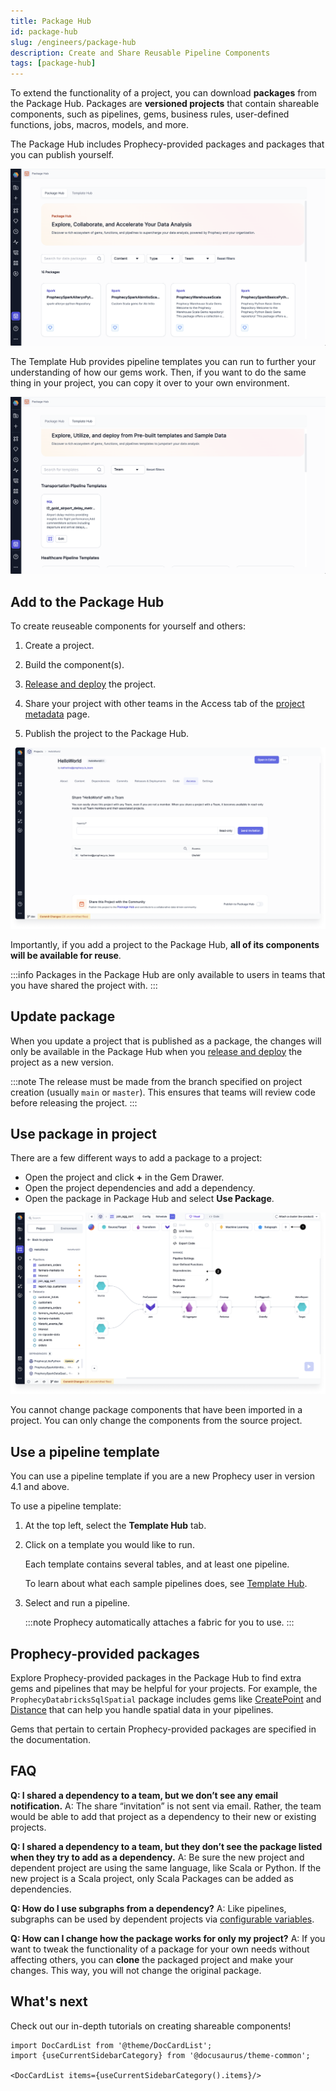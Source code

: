 ```yaml
---
title: Package Hub
id: package-hub
slug: /engineers/package-hub
description: Create and Share Reusable Pipeline Components
tags: [package-hub]
---
```


To extend the functionality of a project, you can download **packages** from the Package Hub. Packages are **versioned projects** that contain shareable components, such as pipelines, gems, business rules, user-defined functions, jobs, macros, models, and more.

The Package Hub includes Prophecy-provided packages and packages that you can publish yourself.

![Package Hub landing page](img/package-hub.png)

The Template Hub provides pipeline templates you can run to further your understanding of how our gems work. Then, if you want to do the same thing in your project, you can copy it over to your own environment.

![Template Hub landing page](img/template-hub.png)

## Add to the Package Hub

To create reuseable components for yourself and others:

1. Create a project.

1. Build the component(s).

1. [Release and deploy](/engineers/deployment) the project.

1. Share your project with other teams in the Access tab of the [project metadata](/projects) page.

1. Publish the project to the Package Hub.

![Publish to Package Hub](img/package-hub-publish.png)

Importantly, if you add a project to the Package Hub, **all of its components will be available for reuse**.

:::info
Packages in the Package Hub are only available to users in teams that you have shared the project with.
:::

## Update package

When you update a project that is published as a package, the changes will only be available in the Package Hub when you [release and deploy](/engineers/deployment) the project as a new version.

:::note
The release must be made from the branch specified on project creation (usually `main` or `master`). This ensures that teams will review code before releasing the project.
:::

## Use package in project

There are a few different ways to add a package to a project:

- Open the project and click **+** in the Gem Drawer.
- Open the project dependencies and add a dependency.
- Open the package in Package Hub and select **Use Package**.

![Import from Package Hub](img/package-hub-import.png)

You cannot change package components that have been imported in a project. You can only change the components from the source project.

## Use a pipeline template

You can use a pipeline template if you are a new Prophecy user in version 4.1 and above.

To use a pipeline template:

1. At the top left, select the **Template Hub** tab.

1. Click on a template you would like to run.

   Each template contains several tables, and at least one pipeline.

   To learn about what each sample pipelines does, see [Template Hub](/analysts/template-hub).

1. Select and run a pipeline.

   :::note
   Prophecy automatically attaches a fabric for you to use.
   :::

## Prophecy-provided packages

Explore Prophecy-provided packages in the Package Hub to find extra gems and pipelines that may be helpful for your projects. For example, the `ProphecyDatabricksSqlSpatial` package includes gems like [CreatePoint](/analysts/create-point) and [Distance](/analysts/distance) that can help you handle spatial data in your pipelines.

Gems that pertain to certain Prophecy-provided packages are specified in the documentation.

## FAQ

**Q: I shared a dependency to a team, but we don’t see any email notification.**
A: The share “invitation” is not sent via email. Rather, the team would be able to add that project as a dependency to their new or existing projects.

**Q: I shared a dependency to a team, but they don’t see the package listed when they try to add as a dependency.**
A: Be sure the new project and dependent project are using the same language, like Scala or Python. If the new project is a Scala project, only Scala Packages can be added as dependencies.

**Q: How do I use subgraphs from a dependency?**
A: Like pipelines, subgraphs can be used by dependent projects via [configurable variables](/engineers/shareable-subgraphs).

**Q: How can I change how the package works for only my project?** A: If you want to tweak the functionality of a package for your own needs without affecting others, you can **clone** the packaged project and make your changes. This way, you will not change the original package.

## What's next

Check out our in-depth tutorials on creating shareable components!

```mdx-code-block
import DocCardList from '@theme/DocCardList';
import {useCurrentSidebarCategory} from '@docusaurus/theme-common';

<DocCardList items={useCurrentSidebarCategory().items}/>
```
